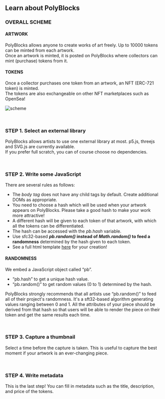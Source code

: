 ## Learn about PolyBlocks

### OVERALL SCHEME

#### ARTWORK

PolyBlocks allows anyone to create works of art freely. Up to 10000 tokens can be minted from each artwork.  
Once an artwork is minted, it is posted on PolyBlocks where collectors can mint (purchase) tokens from it.

#### TOKENS

Once a collector purchases one token from an artwork, an NFT (ERC-721 token) is minted.  
The tokens are also exchangeable on other NFT marketplaces such as OpenSea!

![scheme](img/guide.png?raw=true "scheme")

<br />

### STEP 1. Select an external library

PolyBlocks allows artists to use one external library at most. p5.js, threejs and SVG.js are currently available.  
If you prefer full scratch, you can of course choose no dependencies.  

<br />

### STEP 2. Write some JavaScript

There are several rules as follows:

- The *body tag* does not have any child tags by default. Create additional DOMs as appropriate.
- You need to choose a hash which will be used when your artwork appears on PolyBlocks. Please take a good hash to make your work more attractive!
- A different hash will be given to each token of that artwork, with which all the tokens can be differentiated.
- The hash can be accessed with the *pb.hash* variable.
- Use sfc32-based ***pb.random()* instead of *Math.random()* to feed a randomness** determined by the hash given to each token.
- See a full html template <a className="inline-anchor" href="https://polyblocks.io/learn/template">here</a> for your creation!

#### RANDOMNESS

We embed a JavaScript object called “pb”.

- “pb.hash” to get a unique hash value.
- “pb.random()” to get random values (0 to 1) determined by the hash.

PolyBlocks strongly recommends that all artists use “pb.random()” to feed all of their project&apos;s randomness. It&apos;s a sft32-based algorithm generating values ranging between 0 and 1.
All the attributes of your piece should be derived from that hash so that users will be able to render the piece on their token and get the same results each time.

<br />

### STEP 3. Capture a thumbnail

Select a time before the capture is taken. This is useful to capture the best moment if your artwork is an ever-changing piece.

<br />

### STEP 4. Write metadata

This is the last step! You can fill in metadata such as the title, description, and price of the tokens.
